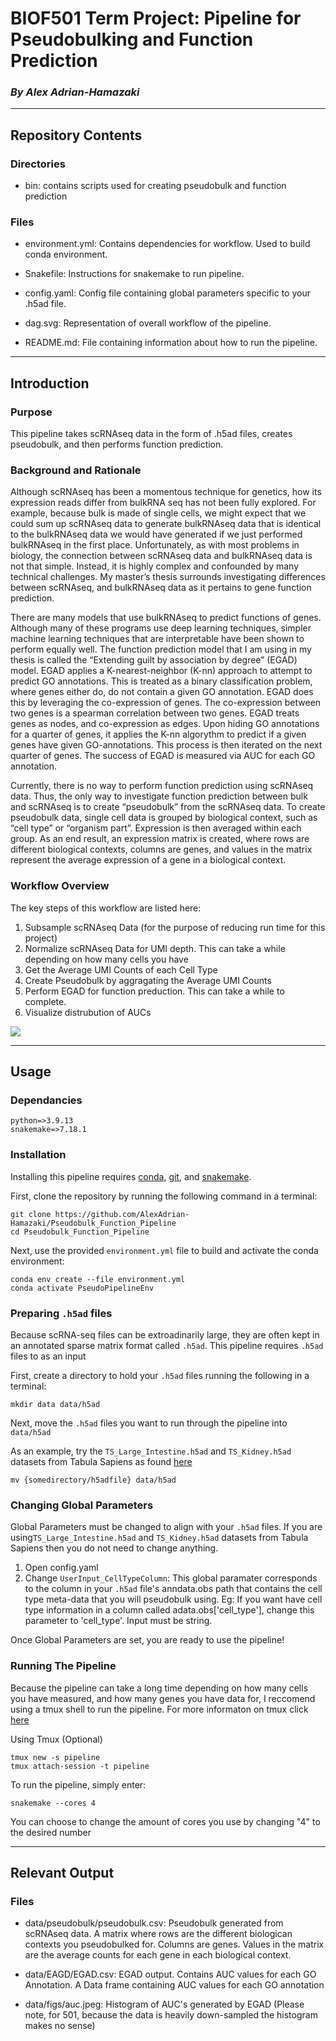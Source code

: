 # BIOF501 Term Project: Pipeline for Pseudobulking and Function Prediction 

### *By Alex Adrian-Hamazaki*

--------------------

## Repository Contents

### Directories

 + bin: contains scripts used for creating pseudobulk and function prediction
 
### Files
 
 + environment.yml: Contains dependencies for workflow. Used to build conda environment.
 
 + Snakefile: Instructions for snakemake to run pipeline.

 + config.yaml: Config file containing global parameters specific to your .h5ad file.
 
 + dag.svg: Representation of overall workflow of the pipeline.
 
 + README.md: File containing information about how to run the pipeline.


--------------------


## Introduction


### Purpose

This pipeline takes scRNAseq data in the form of .h5ad files, creates pseudobulk, and then performs function prediction.

### Background and Rationale

Although scRNAseq has been a momentous technique for genetics, how its expression reads differ from bulkRNA seq has not been fully explored. For example, because bulk is made of single cells, we might expect that we could sum up scRNAseq data to generate bulkRNAseq data that is identical to the bulkRNAseq data we would have generated if we just performed bulkRNAseq in the first place. Unfortunately, as with most problems in biology, the connection between scRNAseq data and bulkRNAseq data is not that simple. Instead, it is highly complex and confounded by many technical challenges. My master’s thesis surrounds investigating differences between scRNAseq, and bulkRNAseq data as it pertains to gene function prediction.

There are many models that use bulkRNAseq to predict functions of genes. Although many of these programs use deep learning techniques, simpler machine learning techniques that are interpretable have been shown to perform equally well. The function prediction model that I am using in my thesis is called the “Extending guilt by association by degree” (EGAD) model. EGAD applies a K-nearest-neighbor (K-nn) approach to attempt to predict GO annotations. This is treated as a binary classification problem, where genes either do, do not contain a given GO annotation. EGAD does this by leveraging the co-expression of genes. The co-expression between two genes is a spearman correlation between two genes. EGAD treats genes as nodes, and co-expression as edges. Upon hiding GO annotations for a quarter of genes, it applies the K-nn algorythm to predict if a given genes have  given GO-annotations. This process is then iterated on the next quarter of genes. The success of EGAD is measured via AUC for each GO annotation.

Currently, there is no way to perform function prediction using scRNAseq data. Thus, the only way to investigate function prediction between bulk and scRNAseq is to create  “pseudobulk” from the scRNAseq data. To create pseudobulk data, single cell data is grouped by biological context, such as “cell type” or “organism part”. Expression is then averaged within each group. As an end result, an expression matrix is created, where rows are different biological contexts, columns are genes, and values in the matrix represent the average expression of a gene in a biological context. 

### Workflow Overview

The key steps of this workflow are listed here:

1. Subsample scRNAseq Data (for the purpose of reducing run time for this project)
2. Normalize scRNAseq Data for UMI depth. This can take a while depending on how many cells you have
3. Get the Average UMI Counts of each Cell Type
4. Create Pseudobulk by aggragating the Average UMI Counts
5. Perform EGAD for function preduction. This can take a while to complete.
6. Visualize distrubution of AUCs

![](dag.svg) 


--------------------


## Usage

### Dependancies

```
python=>3.9.13
snakemake=>7.18.1

```

### Installation

Installing this pipeline requires [conda](https://conda.io/projects/conda/en/stable/user-guide/install/download.html), [git](https://git-scm.com/book/en/v2/Getting-Started-Installing-Git), and [snakemake](https://snakemake.readthedocs.io/en/stable/getting_started/installation.html).


First, clone the repository by running the following command in a terminal:

```
git clone https://github.com/AlexAdrian-Hamazaki/Pseudobulk_Function_Pipeline
cd Pseudobulk_Function_Pipeline

```

Next, use the provided `environment.yml` file to build and activate the conda environment:

```
conda env create --file environment.yml
conda activate PseudoPipelineEnv

```

### Preparing `.h5ad` files

Because scRNA-seq files can be extroadinarily large, they are often kept in an annotated sparse matrix format called `.h5ad`.
This pipeline requires `.h5ad` files to as an input

First, create a directory to hold your `.h5ad` files running the following in a terminal:

```
mkdir data data/h5ad

```

Next, move the `.h5ad` files you want to run through the pipeline into `data/h5ad`

As an example, try the `TS_Large_Intestine.h5ad` and `TS_Kidney.h5ad` datasets from Tabula Sapiens as found [here](https://figshare.com/articles/dataset/Tabula_Sapiens_release_1_0/14267219)

```
mv {somedirectory/h5adfile} data/h5ad

```
### Changing Global Parameters

Global Parameters must be changed to align with your `.h5ad` files. If you are using`TS_Large_Intestine.h5ad` and `TS_Kidney.h5ad` datasets from Tabula Sapiens then you do not need to change anything.

1) Open config.yaml
2) Change `UserInput_CellTypeColumn`: This global paramater corresponds to the column in your `.h5ad` file's anndata.obs path that contains the cell type                                         meta-data that you will pseudobulk using. Eg: If you want have cell type information in a column called                                                     adata.obs['cell_type'], change this parameter to 'cell_type'. Input must be string.

Once Global Parameters are set, you are ready to use the pipeline!

### Running The Pipeline

Because the pipeline can take a long time depending on how many cells you have measured, and how many genes you have data for, I reccomend using a tmux shell to run the pipeline. For more informaton on tmux click [here](https://linuxize.com/post/getting-started-with-tmux/)

Using Tmux (Optional)
```
tmux new -s pipeline
tmux attach-session -t pipeline

```

To run the pipeline, simply enter:

```
snakemake --cores 4

```
You can choose to change the amount of cores you use by changing "4" to the desired number


--------------------


## Relevant Output

### Files
 
 + data/pseudobulk/pseudobulk.csv: Pseudobulk generated from scRNAseq data. A matrix where rows are the different biologican contexts you pseudobulked for. Columns are genes. Values in the matrix are the average counts for each gene in each biological context.

 + data/EAGD/EGAD.csv: EGAD output. Contains AUC values for each GO Annotation. A Data frame containing AUC values for each GO annotation
 
 + data/figs/auc.jpeg: Histogram of AUC's generated by EGAD (Please note, for 501, because the data is heavily down-sampled the histogram makes no sense)